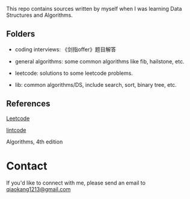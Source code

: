 This repo contains sources written by myself when I was learning Data
Structures and Algorithms.

## Folders

- coding interviews: 《剑指offer》题目解答

- general algorithms: some common algorithms like fib, hailstone, etc.

- leetcode: solutions to some leetcode problems.

- lib: common algorithms/DS, include search, sort, binary tree, etc.

## References

[Leetcode](https://leetcode.com/)

[lintcode](https://www.lintcode.com/)

Algorithms, 4th edition

# Contact

If you'd like to connect with me, please send an email to qiaokang1213@gmail.com
